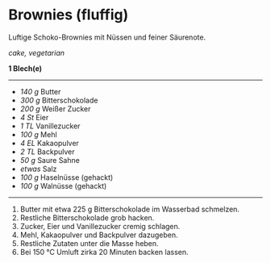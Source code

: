 # Brownies (fluffig)

Luftige Schoko-Brownies mit Nüssen und feiner Säurenote.

*cake, vegetarian*

**1 Blech(e)**

---

- *140 g* Butter
- *300 g* Bitterschokolade
- *200 g* Weißer Zucker
- *4 St* Eier
- *1 TL* Vanillezucker
- *100 g* Mehl
- *4 EL* Kakaopulver
- *2 TL* Backpulver
- *50 g* Saure Sahne
- *etwas* Salz
- *100 g* Haselnüsse (gehackt)
- *100 g* Walnüsse (gehackt)

---

1. Butter mit etwa 225 g Bitterschokolade im Wasserbad schmelzen.
2. Restliche Bitterschokolade grob hacken.
3. Zucker, Eier und Vanillezucker cremig schlagen.
4. Mehl, Kakaopulver und Backpulver dazugeben.
5. Restliche Zutaten unter die Masse heben.
6. Bei 150 °C Umluft zirka 20 Minuten backen lassen.
